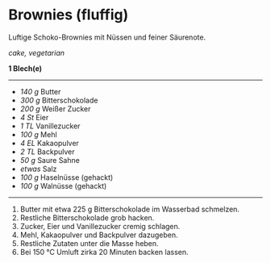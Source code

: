 # Brownies (fluffig)

Luftige Schoko-Brownies mit Nüssen und feiner Säurenote.

*cake, vegetarian*

**1 Blech(e)**

---

- *140 g* Butter
- *300 g* Bitterschokolade
- *200 g* Weißer Zucker
- *4 St* Eier
- *1 TL* Vanillezucker
- *100 g* Mehl
- *4 EL* Kakaopulver
- *2 TL* Backpulver
- *50 g* Saure Sahne
- *etwas* Salz
- *100 g* Haselnüsse (gehackt)
- *100 g* Walnüsse (gehackt)

---

1. Butter mit etwa 225 g Bitterschokolade im Wasserbad schmelzen.
2. Restliche Bitterschokolade grob hacken.
3. Zucker, Eier und Vanillezucker cremig schlagen.
4. Mehl, Kakaopulver und Backpulver dazugeben.
5. Restliche Zutaten unter die Masse heben.
6. Bei 150 °C Umluft zirka 20 Minuten backen lassen.
